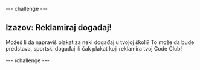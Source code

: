 --- challenge ---

## Izazov: Reklamiraj događaj!

Možeš li da napraviš plakat za neki događaj u tvojoj školi? To može da bude predstava, sportski događaj ili čak plakat koji reklamira tvoj Code Club!

--- /challenge ---